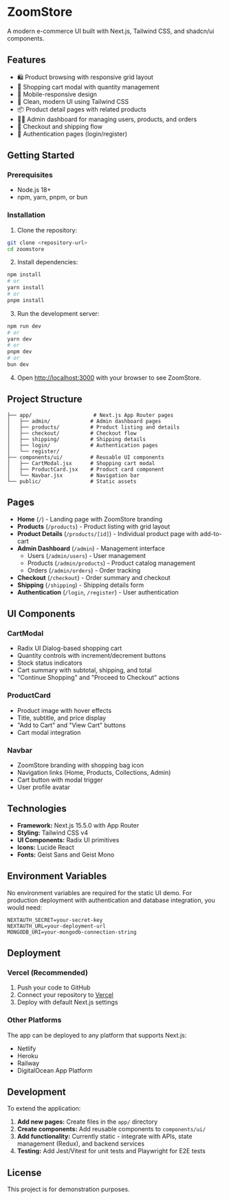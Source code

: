 # ZoomStore

A modern e-commerce UI built with Next.js, Tailwind CSS, and shadcn/ui components.

## Features

- 🛍️ Product browsing with responsive grid layout
- 🛒 Shopping cart modal with quantity management
- 📱 Mobile-responsive design
- 🎨 Clean, modern UI using Tailwind CSS
- 📦 Product detail pages with related products
- 👨‍💼 Admin dashboard for managing users, products, and orders
- 🚚 Checkout and shipping flow
- 🔐 Authentication pages (login/register)

## Getting Started

### Prerequisites

- Node.js 18+
- npm, yarn, pnpm, or bun

### Installation

1. Clone the repository:

```bash
git clone <repository-url>
cd zoomstore
```

2. Install dependencies:

```bash
npm install
# or
yarn install
# or
pnpm install
```

3. Run the development server:

```bash
npm run dev
# or
yarn dev
# or
pnpm dev
# or
bun dev
```

4. Open [http://localhost:3000](http://localhost:3000) with your browser to see ZoomStore.

## Project Structure

```
├── app/                    # Next.js App Router pages
│   ├── admin/             # Admin dashboard pages
│   ├── products/          # Product listing and details
│   ├── checkout/          # Checkout flow
│   ├── shipping/          # Shipping details
│   ├── login/             # Authentication pages
│   └── register/
├── components/ui/         # Reusable UI components
│   ├── CartModal.jsx      # Shopping cart modal
│   ├── ProductCard.jsx    # Product card component
│   └── Navbar.jsx         # Navigation bar
└── public/                # Static assets
```

## Pages

- **Home** (`/`) - Landing page with ZoomStore branding
- **Products** (`/products`) - Product listing with grid layout
- **Product Details** (`/products/[id]`) - Individual product page with add-to-cart
- **Admin Dashboard** (`/admin`) - Management interface
  - Users (`/admin/users`) - User management
  - Products (`/admin/products`) - Product catalog management
  - Orders (`/admin/orders`) - Order tracking
- **Checkout** (`/checkout`) - Order summary and checkout
- **Shipping** (`/shipping`) - Shipping details form
- **Authentication** (`/login`, `/register`) - User authentication

## UI Components

### CartModal

- Radix UI Dialog-based shopping cart
- Quantity controls with increment/decrement buttons
- Stock status indicators
- Cart summary with subtotal, shipping, and total
- "Continue Shopping" and "Proceed to Checkout" actions

### ProductCard

- Product image with hover effects
- Title, subtitle, and price display
- "Add to Cart" and "View Cart" buttons
- Cart modal integration

### Navbar

- ZoomStore branding with shopping bag icon
- Navigation links (Home, Products, Collections, Admin)
- Cart button with modal trigger
- User profile avatar

## Technologies

- **Framework:** Next.js 15.5.0 with App Router
- **Styling:** Tailwind CSS v4
- **UI Components:** Radix UI primitives
- **Icons:** Lucide React
- **Fonts:** Geist Sans and Geist Mono

## Environment Variables

No environment variables are required for the static UI demo. For production deployment with authentication and database integration, you would need:

```env
NEXTAUTH_SECRET=your-secret-key
NEXTAUTH_URL=your-deployment-url
MONGODB_URI=your-mongodb-connection-string
```

## Deployment

### Vercel (Recommended)

1. Push your code to GitHub
2. Connect your repository to [Vercel](https://vercel.com/new)
3. Deploy with default Next.js settings

### Other Platforms

The app can be deployed to any platform that supports Next.js:

- Netlify
- Heroku
- Railway
- DigitalOcean App Platform

## Development

To extend the application:

1. **Add new pages:** Create files in the `app/` directory
2. **Create components:** Add reusable components to `components/ui/`
3. **Add functionality:** Currently static - integrate with APIs, state management (Redux), and backend services
4. **Testing:** Add Jest/Vitest for unit tests and Playwright for E2E tests

## License

This project is for demonstration purposes.
